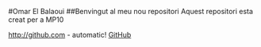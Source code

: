 #Omar El Balaoui
##Benvingut al meu nou repositori
Aquest repositori esta creat per a MP10

http://github.com - automatic!
[GitHub](http://github.com)
